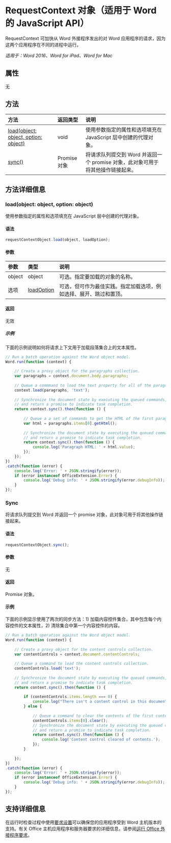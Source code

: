 # RequestContext 对象（适用于 Word 的 JavaScript API）

RequestContext 可加快从 Word 外接程序发出的对 Word 应用程序的请求，因为这两个应用程序在不同的进程中运行。 

_适用于：Word 2016、Word for iPad、Word for Mac_

## 属性
无

## 方法

| 方法         | 返回类型    |说明|
|:---------------|:--------|:----------|
|[load(object: object, option: object)](#loadobject-object-option-object)  |void     |使用参数指定的属性和选项填充在 JavaScript 层中创建的代理对象。|
|[sync()](#sync)  |Promise 对象 |将请求队列提交到 Word 并返回一个 promise 对象，此对象可用于将其他操作链接起来。|

## 方法详细信息

### load(object: object, option: object)
使用参数指定的属性和选项填充在 JavaScript 层中创建的代理对象。

#### 语法
```js
requestContextObject.load(object, loadOption);
```

#### 参数
| 参数       | 类型    |说明|
|:----------------|:--------|:----------|
|object|object|可选。指定要加载的对象的名称。|
|选项|[loadOption](loadoption.md)|可选，但可作为最佳实践。指定加载选项，例如选择、展开、跳过和置顶。 |

#### 返回
无效

##### 示例

下面的示例说明如何将请求上下文用于加载段落集合上的文本属性。

```js
// Run a batch operation against the Word object model.
Word.run(function (context) {
    
    // Create a proxy object for the paragraphs collection.
    var paragraphs = context.document.body.paragraphs;
    
    // Queue a commmand to load the text property for all of the paragraphs.
    context.load(paragraphs, 'text');
    
    // Synchronize the document state by executing the queued commands, 
    // and return a promise to indicate task completion.
    return context.sync().then(function () {
        
        // Queue a a set of commands to get the HTML of the first paragraph.
        var html = paragraphs.items[0].getHtml();    
        
        // Synchronize the document state by executing the queued commands, 
        // and return a promise to indicate task completion.
        return context.sync().then(function () {
            console.log('Paragraph HTML: ' + html.value);
        });      
    });  
})
.catch(function (error) {
    console.log('Error: ' + JSON.stringify(error));
    if (error instanceof OfficeExtension.Error) {
        console.log('Debug info: ' + JSON.stringify(error.debugInfo));
    }
});

```

### Sync 
将请求队列提交到 Word 并返回一个 promise 对象，此对象可用于将其他操作链接起来。

#### 语法
```js
requestContextObject.sync();
```

#### 参数
无

#### 返回
Promise 对象。

#### 示例

下面的示例显示使用了两次的同步方法：1) 加载内容控件集合，其中包含每个内容控件的文本属性，2) 清除集合中第一个内容控件的内容。

```js
// Run a batch operation against the Word object model.
Word.run(function (context) {
    
    // Create a proxy object for the content controls collection.
    var contentControls = context.document.contentControls;
    
    // Queue a command to load the content controls collection.
    contentControls.load('text');
     
    // Synchronize the document state by executing the queued commands, 
    // and return a promise to indicate task completion.
    return context.sync().then(function () {
        
        if (contentControls.items.length === 0) {
            console.log("There isn't a content control in this document.");
        } else {
            
            // Queue a command to clear the contents of the first content control.
            contentControls.items[0].clear();
            // Synchronize the document state by executing the queued commands, 
            // and return a promise to indicate task completion.
            return context.sync().then(function () {
                console.log('Content control cleared of contents.');
            });      
        }
            
    });  
})
.catch(function (error) {
    console.log('Error: ' + JSON.stringify(error));
    if (error instanceof OfficeExtension.Error) {
        console.log('Debug info: ' + JSON.stringify(error.debugInfo));
    }
});

```

## 支持详细信息

在运行时检查过程中使用[要求设置](https://msdn.microsoft.com/EN-US/library/office/mt590206.aspx)可以确保您的应用程序受到 Word 主机版本的支持。有关 Office 主机应用程序和服务器要求的详细信息，请参阅[运行 Office 外接程序要求](https://msdn.microsoft.com/EN-US/library/office/dn833104.aspx)。 
